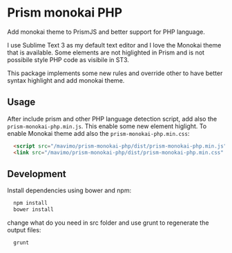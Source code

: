 Prism monokai PHP
=================

Add monokai theme to PrismJS and better support for PHP language.

I use Sublime Text 3 as my default text editor and I love the Monokai theme that
is available. Some elements are not higlighted in Prism and is not possibile style
PHP code as visibile in ST3.

This package implements some new rules and override other to have better syntax
highlight and add monokai theme.

Usage
-----

After include prism and other PHP language detection script, add also the ```prism-monokai-php.min.js```. This enable some new element higlight. To enable Monokai theme add also the ```prism-monokai-php.min.css```:

```html
  <script src="/mavimo/prism-monokai-php/dist/prism-monokai-php.min.js" />
  <link src="/mavimo/prism-monokai-php/dist/prism-monokai-php.min.css" />
```

Development
-----------
Install dependencies using bower and npm:

```bash
  npm install
  bower install
```
change what do you need in src folder and use grunt to regenerate the output files:

```bash
  grunt
```
